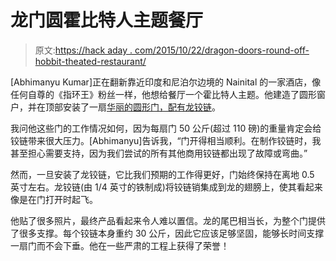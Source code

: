 # 龙门圆霍比特人主题餐厅

> 原文:[https://hack aday . com/2015/10/22/dragon-doors-round-off-hobbit-theated-restaurant/](https://hackaday.com/2015/10/22/dragon-doors-round-off-hobbit-themed-restaurant/)

[Abhimanyu Kumar]正在翻新靠近印度和尼泊尔边境的 Nainital 的一家酒店，像任何自尊的《指环王》粉丝一样，他想给餐厅一个霍比特人主题。他建造了圆形窗户，并在顶部安装了一扇[华丽的圆形门，配有龙铰链](http://blog.abhimanyukumar.in/2015/10/hobbiton-style-circular-door.html)。

我问他这些门的工作情况如何，因为每扇门 50 公斤(超过 110 磅)的重量肯定会给铰链带来很大压力。[Abhimanyu]告诉我，“门开得相当顺利。在制作铰链时，我甚至担心需要支持，因为我们尝试的所有其他商用铰链都出现了故障或弯曲。”

然而，一旦安装了龙铰链，它比我们预期的工作得更好，门始终保持在离地 0.5 英寸左右。龙铰链(由 1/4 英寸的铁制成)将铰链销集成到龙的翅膀上，使其看起来像是在门打开时起飞。

他贴了很多照片，最终产品看起来令人难以置信。龙的尾巴相当长，为整个门提供了很多支撑。每个铰链本身重约 30 公斤，因此它应该足够坚固，能够长时间支撑一扇门而不会下垂。他在一些严肃的工程上获得了荣誉！